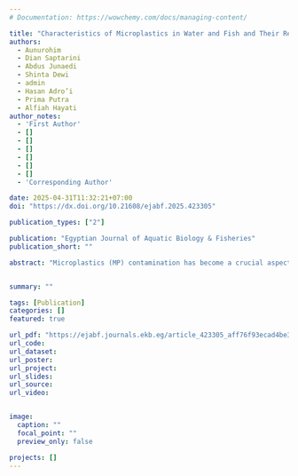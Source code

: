 ```yaml
---
# Documentation: https://wowchemy.com/docs/managing-content/

title: "Characteristics of Microplastics in Water and Fish and Their Relationship with Migration from the East Coast of Surabaya, Indonesia"
authors:
  - Aunurohim
  - Dian Saptarini
  - Abdus Junaedi
  - Shinta Dewi
  - admin
  - Hasan Adro’i
  - Prima Putra
  - Alfiah Hayati
author_notes:
  - 'First Author'
  - []
  - []
  - []
  - []
  - []
  - []
  - 'Corresponding Author'

date: 2025-04-31T11:32:21+07:00
doi: "https://dx.doi.org/10.21608/ejabf.2025.423305"

publication_types: ["2"]

publication: "Egyptian Journal of Aquatic Biology & Fisheries"
publication_short: ""

abstract: "Microplastics (MP) contamination has become a crucial aspect of research concerning water environments including fish. The East Coast of Surabaya, Indonesia, is one of the fishery areas in the eastern part of Java Island, with MP in its waters having a negative impact on fish consumption. This study specifically focused on analyzing the characteristics of MP in both water and fish (gills and digestive tract). The results revealed approximately 0.46 particles/L of water, with fragments being the predominant form (79.9%), black color (54.9%), and a size range of 20-40µm. Eight species of fish showed the highest abundance of MP in the digestive tract (41.2 - 66.9%) and gills (33.1 - 58.8%). Overall, the physical characteristics of MP in fish are dominated by fragments (94.4%), black color (80.1%), and a size of 20-40µm (36.6%). Meanwhile, the polymer composition of MP in both water and fish is dominated by polypropylene (PP, 75%) and high-density polyethylene (HDPE, 25%). Based on the type of migration, M. cephalus as catadromous has the highest MP accumulation with a total of 1,194 and the lowest accumulation is Rhynchobatus sp. as oceanodromous with an accumulated total of 390. The fish organ that accumulated the most MPs is the digestive tract, showing a tight relationship with feeding behavior. Meanwhile, the relationship between migration type and microplastic accumulation still needs further study to provide accurate evidence."


summary: ""

tags: [Publication]
categories: []
featured: true

url_pdf: "https://ejabf.journals.ekb.eg/article_423305_aff76f93ecad4be35760749b9b465967.pdf"
url_code:
url_dataset:
url_poster:
url_project:
url_slides:
url_source:
url_video:


image:
  caption: ""
  focal_point: ""
  preview_only: false

projects: []
---
```


